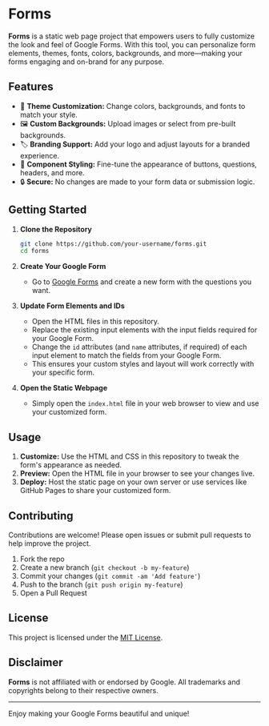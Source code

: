 # Forms

**Forms** is a static web page project that empowers users to fully customize the look and feel of Google Forms. With this tool, you can personalize form elements, themes, fonts, colors, backgrounds, and more—making your forms engaging and on-brand for any purpose.

## Features

- 🎨 **Theme Customization:** Change colors, backgrounds, and fonts to match your style.
- 🖼️ **Custom Backgrounds:** Upload images or select from pre-built backgrounds.
- 🏷️ **Branding Support:** Add your logo and adjust layouts for a branded experience.
- 🧩 **Component Styling:** Fine-tune the appearance of buttons, questions, headers, and more.
- 🔒 **Secure:** No changes are made to your form data or submission logic.

## Getting Started

1. **Clone the Repository**
   ```bash
   git clone https://github.com/your-username/forms.git
   cd forms
   ```

2. **Create Your Google Form**
   - Go to [Google Forms](https://forms.google.com) and create a new form with the questions you want.

3. **Update Form Elements and IDs**
   - Open the HTML files in this repository.
   - Replace the existing input elements with the input fields required for your Google Form.
   - Change the `id` attributes (and `name` attributes, if required) of each input element to match the fields from your Google Form.
   - This ensures your custom styles and layout will work correctly with your specific form.

4. **Open the Static Webpage**
   - Simply open the `index.html` file in your web browser to view and use your customized form.

## Usage

1. **Customize:** Use the HTML and CSS in this repository to tweak the form's appearance as needed.
2. **Preview:** Open the HTML file in your browser to see your changes live.
3. **Deploy:** Host the static page on your own server or use services like GitHub Pages to share your customized form.

## Contributing

Contributions are welcome! Please open issues or submit pull requests to help improve the project.

1. Fork the repo
2. Create a new branch (`git checkout -b my-feature`)
3. Commit your changes (`git commit -am 'Add feature'`)
4. Push to the branch (`git push origin my-feature`)
5. Open a Pull Request

## License

This project is licensed under the [MIT License](LICENSE).

## Disclaimer

**Forms** is not affiliated with or endorsed by Google. All trademarks and copyrights belong to their respective owners.

---

Enjoy making your Google Forms beautiful and unique!